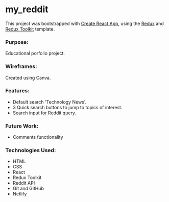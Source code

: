 # my_reddit

This project was bootstrapped with [Create React App](https://github.com/facebook/create-react-app), using the [Redux](https://redux.js.org/) and [Redux Toolkit](https://redux-toolkit.js.org/) template.


### Purpose:
Educational porfolio project.


### Wireframes:
Created using Canva.

### Features:
- Default search 'Technology News'.  
- 3 Quick search buttons to jump to topics of interest.
- Search input for Reddit query.


### Future Work:
- Comments functionality

### Technologies Used:
- HTML
- CSS
- React
- Redux Toolkit
- Reddit API
- Git and GitHub
- Netlify


